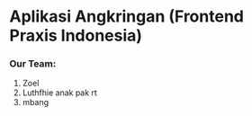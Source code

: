 # Aplikasi Angkringan (Frontend Praxis Indonesia)

### Our Team:
1. Zoel 
2. Luthfhie anak pak rt
3. mbang